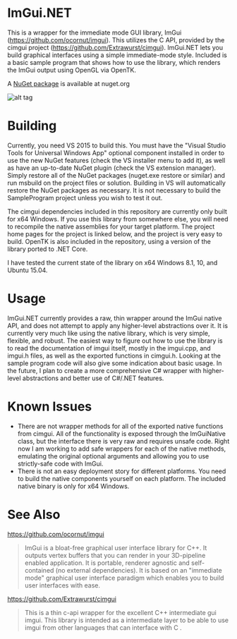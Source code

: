 # ImGui.NET

This is a wrapper for the immediate mode GUI library, ImGui (https://github.com/ocornut/imgui). This utilizes the C API, provided by the cimgui project (https://github.com/Extrawurst/cimgui). ImGui.NET lets you build graphical interfaces using a simple immediate-mode style. Included is a basic sample program that shows how to use the library, which renders the ImGui output using OpenGL via OpenTK.

A [NuGet package](https://www.nuget.org/packages/ImGui.NET) is available at nuget.org

![alt tag](http://i.imgur.com/02RGlsW.png)

# Building

Currently, you need VS 2015 to build this. You must have the "Visual Studio Tools for Universal Windows App" optional component installed in order to use the new NuGet features (check the VS installer menu to add it), as well as have an up-to-date NuGet plugin (check the VS extension manager). Simply restore all of the NuGet packages (nuget.exe restore or similar) and run msbuild on the project files or solution. Building in VS will automatically restore the NuGet packages as necessary. It is not necessary to build the SampleProgram project unless you wish to test it out.

The cimgui dependencies included in this repository are currently only built for x64 Windows. If you use this library from somewhere else, you will need to recompile the native assemblies for your target platform. The project home pages for the project is linked below, and the project is very easy to build. OpenTK is also included in the repository, using a version of the library ported to .NET Core.

I have tested the current state of the library on x64 Windows 8.1, 10, and Ubuntu 15.04.

# Usage
ImGui.NET currently provides a raw, thin wrapper around the ImGui native API, and does not attempt to apply any higher-level abstractions over it. It is currently very much like using the native library, which is very simple, flexible, and robust.  The easiest way to figure out how to use the library is to read the documentation of imgui itself, mostly in the imgui.cpp, and imgui.h files, as well as the exported functions in cimgui.h. Looking at the sample program code will also give some indication about basic usage. In the future, I plan to create a more comprehensive C# wrapper with higher-level abstractions and better use of C#/.NET features.

# Known Issues
* There are not wrapper methods for all of the exported native functions from cimgui. All of the functionality is exposed through the ImGuiNative class, but the interface there is very raw and requires unsafe code. Right now I am working to add safe wrappers for each of the native methods, emulating the original optional arguments and allowing you to use strictly-safe code with ImGui.
* There is not an easy deployment story for different platforms. You need to build the native components yourself on each platform. The included native binary is only for x64 Windows.

# See Also
https://github.com/ocornut/imgui
> ImGui is a bloat-free graphical user interface library for C++. It outputs vertex buffers that you can render in your 3D-pipeline enabled application. It is portable, renderer agnostic and self-contained (no external dependencies). It is based on an "immediate mode" graphical user interface paradigm which enables you to build user interfaces with ease.

https://github.com/Extrawurst/cimgui
> This is a thin c-api wrapper for the excellent C++ intermediate gui imgui. This library is intended as a intermediate layer to be able to use imgui from other languages that can interface with C .
